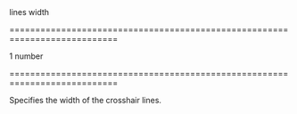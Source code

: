 <!--**
/*-------------------------------------------
    Auto-generated file. Do not modify.
-------------------------------------------

**-->
<!--d-->lines width<!--/d-->
===========================================================================
<!--default-->1<!--/default-->
<!--type-->number<!--/type-->
===========================================================================

<!--shortDescription-->
Specifies the width of the crosshair lines.
<!--/shortDescription-->

<!--fullDescription-->

<!--/fullDescription-->